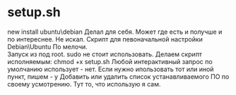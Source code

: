 # setup.sh
new install ubuntu\debian
Делал для себя. Может где есть и получше и по интереснее. Не искал. Скрипт для певоначальной настройки Debian\Ubuntu По мелочи.  
Запуск из под root. sudo не стоит использовать. 
Делаем скрипт исполняемым: chmod +x setup.sh
Любой интерактивный запрос по умолчанию использует - нет. Если нужно ипользовать тот или иной пункт, пишем - y
Добавить или удалить список устанавливаемого ПО по своему усмотрению. Тут то, что использую я сам.

